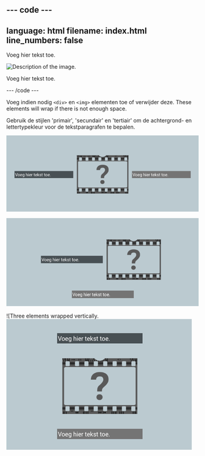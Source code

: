 ## --- code ---

language: html
filename: index.html
line_numbers: false
--------------------------------------------------------

<section class="wrap">
    <div class="secondary">
        <p>Voeg hier tekst toe.</p>
    </div>
    <img src="placeholder.png" alt="Description of the image.">
    <div class="tertiary">
        <p>Voeg hier tekst toe.</p>
    </div>
</section>

\--- /code ---

Voeg indien nodig `<div>` en `<img>` elementen toe of verwijder deze. These elements will wrap if there is not enough space.

Gebruik de stijlen 'primair', 'secundair' en 'tertiair' om de achtergrond- en lettertypekleur voor de tekstparagrafen te bepalen.

![Drie elementen op een regel.](images/3-inline-wrap.png)

![Twee elementen op een lijn met een derde eronder.](images/2-1-wrap.png)

![Three elements wrapped vertically. ![Drie elementen verticaal gewrapt, één per regel.](images/1-1-1-wrap.png)

